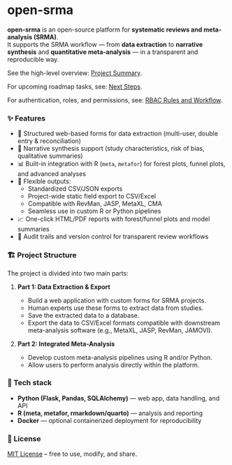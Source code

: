 # open-srma

**open-srma** is an open-source platform for **systematic reviews and meta-analysis (SRMA)**.  
It supports the SRMA workflow — from **data extraction** to **narrative synthesis** and **quantitative meta-analysis** — in a transparent and reproducible way.

See the high-level overview: [Project Summary](project_summary.md).

For upcoming roadmap tasks, see: [Next Steps](next_steps.md).

For authentication, roles, and permissions, see: [RBAC Rules and Workflow](RBAC_info.md).

### ✨ Features
- 📑 Structured web-based forms for data extraction (multi-user, double entry & reconciliation)
- 📝 Narrative synthesis support (study characteristics, risk of bias, qualitative summaries)
- 📊 Built-in integration with R (`meta`, `metafor`) for forest plots, funnel plots, and advanced analyses
- 🔄 Flexible outputs:
  - Standardized CSV/JSON exports
  - Project-wide static field export to CSV/Excel
  - Compatible with RevMan, JASP, MetaXL, CMA
  - Seamless use in custom R or Python pipelines
- 📈 One-click HTML/PDF reports with forest/funnel plots and model summaries
- 🔐 Audit trails and version control for transparent review workflows

### 🏗️ Project Structure
The project is divided into two main parts:

1.  **Part 1: Data Extraction & Export**
    *   Build a web application with custom forms for SRMA projects.
    *   Human experts use these forms to extract data from studies.
    *   Save the extracted data to a database.
    *   Export the data to CSV/Excel formats compatible with downstream meta-analysis software (e.g., MetaXL, JASP, RevMan, JAMOVI).

2.  **Part 2: Integrated Meta-Analysis**
    *   Develop custom meta-analysis pipelines using R and/or Python.
    *   Allow users to perform analysis directly within the platform.

### 🔧 Tech stack
- **Python (Flask, Pandas, SQLAlchemy)** — web app, data handling, and API
- **R (meta, metafor, rmarkdown/quarto)** — analysis and reporting
- **Docker** — optional containerized deployment for reproducibility

### 📜 License
[MIT License](LICENSE) – free to use, modify, and share.
